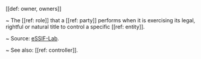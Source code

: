 [[def: owner, owners]]

~ The [[ref: role]] that a [[ref: party]] performs when it is exercising its legal, rightful or natural title to control a specific [[ref: entity]].

~ Source: [eSSIF-Lab](https://essif-lab.github.io/framework/docs/essifLab-glossary#owner).

~ See also: [[ref: controller]].
